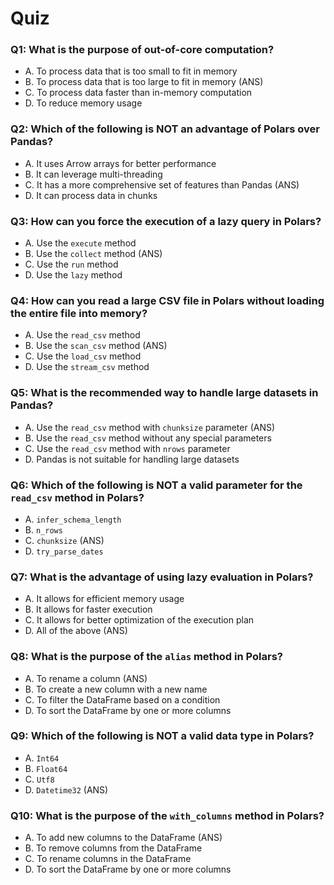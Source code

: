 # Quiz

### Q1: What is the purpose of out-of-core computation?

- A. To process data that is too small to fit in memory
- B. To process data that is too large to fit in memory (ANS)
- C. To process data faster than in-memory computation
- D. To reduce memory usage

### Q2: Which of the following is NOT an advantage of Polars over Pandas?

- A. It uses Arrow arrays for better performance
- B. It can leverage multi-threading
- C. It has a more comprehensive set of features than Pandas (ANS)
- D. It can process data in chunks

### Q3: How can you force the execution of a lazy query in Polars?

- A. Use the `execute` method
- B. Use the `collect` method (ANS)
- C. Use the `run` method
- D. Use the `lazy` method

### Q4: How can you read a large CSV file in Polars without loading the entire file into memory?

- A. Use the `read_csv` method
- B. Use the `scan_csv` method (ANS)
- C. Use the `load_csv` method
- D. Use the `stream_csv` method

### Q5: What is the recommended way to handle large datasets in Pandas?

- A. Use the `read_csv` method with `chunksize` parameter (ANS)
- B. Use the `read_csv` method without any special parameters
- C. Use the `read_csv` method with `nrows` parameter
- D. Pandas is not suitable for handling large datasets

### Q6: Which of the following is NOT a valid parameter for the `read_csv` method in Polars?

- A. `infer_schema_length`
- B. `n_rows`
- C. `chunksize` (ANS)
- D. `try_parse_dates`

### Q7: What is the advantage of using lazy evaluation in Polars?

- A. It allows for efficient memory usage
- B. It allows for faster execution
- C. It allows for better optimization of the execution plan
- D. All of the above (ANS)

### Q8: What is the purpose of the `alias` method in Polars?

- A. To rename a column (ANS)
- B. To create a new column with a new name
- C. To filter the DataFrame based on a condition
- D. To sort the DataFrame by one or more columns

### Q9: Which of the following is NOT a valid data type in Polars?

- A. `Int64`
- B. `Float64`
- C. `Utf8`
- D. `Datetime32` (ANS)

### Q10: What is the purpose of the `with_columns` method in Polars?

- A. To add new columns to the DataFrame (ANS)
- B. To remove columns from the DataFrame
- C. To rename columns in the DataFrame
- D. To sort the DataFrame by one or more columns
